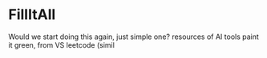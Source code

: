 # FillItAll
Would we start doing this again, just simple one?
resources of AI tools
paint it green, from VS leetcode (simil
